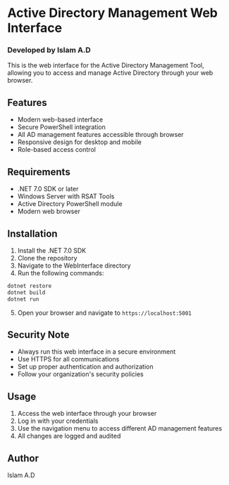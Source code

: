 # Active Directory Management Web Interface
### Developed by Islam A.D

This is the web interface for the Active Directory Management Tool, allowing you to access and manage Active Directory through your web browser.

## Features

- Modern web-based interface
- Secure PowerShell integration
- All AD management features accessible through browser
- Responsive design for desktop and mobile
- Role-based access control

## Requirements

- .NET 7.0 SDK or later
- Windows Server with RSAT Tools
- Active Directory PowerShell module
- Modern web browser

## Installation

1. Install the .NET 7.0 SDK
2. Clone the repository
3. Navigate to the WebInterface directory
4. Run the following commands:

```powershell
dotnet restore
dotnet build
dotnet run
```

5. Open your browser and navigate to `https://localhost:5001`

## Security Note

- Always run this web interface in a secure environment
- Use HTTPS for all communications
- Set up proper authentication and authorization
- Follow your organization's security policies

## Usage

1. Access the web interface through your browser
2. Log in with your credentials
3. Use the navigation menu to access different AD management features
4. All changes are logged and audited

## Author

Islam A.D 